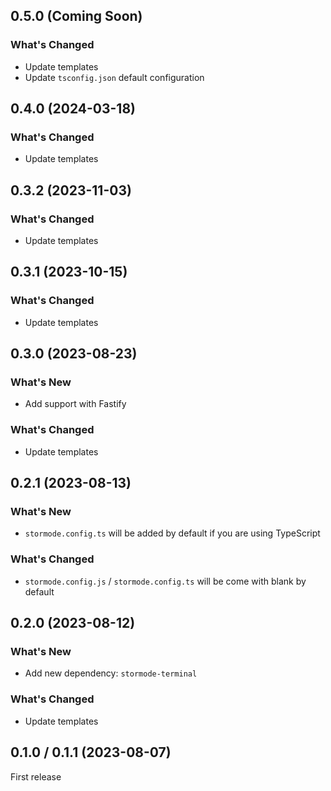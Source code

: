 ## 0.5.0 (Coming Soon)

### What's Changed

-   Update templates
-   Update `tsconfig.json` default configuration

## 0.4.0 (2024-03-18)

### What's Changed

-   Update templates

## 0.3.2 (2023-11-03)

### What's Changed

-   Update templates

## 0.3.1 (2023-10-15)

### What's Changed

-   Update templates

## 0.3.0 (2023-08-23)

### What's New

-   Add support with Fastify

### What's Changed

-   Update templates

## 0.2.1 (2023-08-13)

### What's New

-   `stormode.config.ts` will be added by default if you are using TypeScript

### What's Changed

-   `stormode.config.js` / `stormode.config.ts` will be come with blank by default

## 0.2.0 (2023-08-12)

### What's New

-   Add new dependency: `stormode-terminal`

### What's Changed

-   Update templates

## 0.1.0 / 0.1.1 (2023-08-07)

First release
